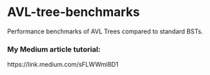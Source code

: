 # AVL-tree-benchmarks
Performance benchmarks of AVL Trees compared to standard BSTs.

<h3>My Medium article tutorial:</h3>
https://link.medium.com/sFLWWml8D1
